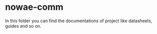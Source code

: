 # nowae-comm

In this folder you can find the documentations of project like datasheets, guides and so on.
